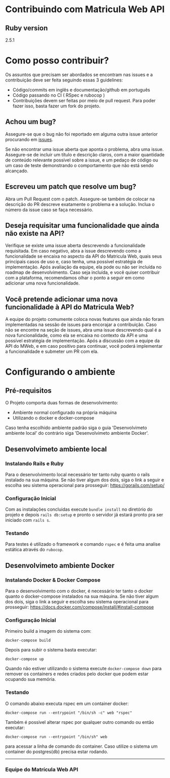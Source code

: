 # Contribuindo com Matricula Web API

## Ruby version
  2.5.1

# Como posso contribuir?
Os assuntos que precisam ser abordados se encontram nas issues e a contribuição deve ser feita seguindo essas 3 guidelines:
- Código/commits em inglês e documentação/github em português
- Código passando no CI ( RSpec e rubocop )
- Contribuições devem ser feitas por meio de pull request. Para poder fazer isso, basta fazer um fork do projeto.

## Achou um bug?

Assegure-se que o bug não foi reportado em alguma outra issue anterior procurando em [issues](https://github.com/vitorp/matricula-web-api/issues).

Se não encontrar uma issue aberta que aponta o problema, abra uma issue. Assegure-se de incluir um título e descrição claros, com a maior quantidade de conteúdo relevante possível sobre a issue, e um pedaço de código ou um caso de teste demonstrando o comportamento que não está sendo alcançado.

## Escreveu um patch que resolve um bug?

Abra um Pull Request com o patch. Assegure-se também de colocar na descrição do PR descreve exatamente o problema e a solução. Inclua o número da issue caso se faça necessário.

## Deseja requisitar uma funcionalidade que ainda não existe na API?

Verifique se existe uma issue aberta descrevendo a funcionalidade requisitada. Em caso negativo, abra a issue descrevendo como a funcionalidade se encaixa no aspecto da API do Matricula Web, quais seus principais casos de uso e, caso tenha, uma possível estratégia de implementação. Após avaliação da equipe, ela pode ou não ser incluída no roadmap de desenvolvimento. Caso seja incluída, e você quiser contribuir com a plataforma, recomendamos olhar o ponto a seguir em como adicionar uma nova funcionalidade. 

## Você pretende adicionar uma nova funcionalidade à API do Matricula Web?

A equipe do projeto comumente coloca novas features que ainda não foram implementadas na sessão de issues para encorajar a contribuição. Caso não se encontre na seção de issues, abra uma issue descrevendo qual é a nova funcionalidade, como ela se encaixa no contexto da API e uma possível estratégia de implementação. Após a discussão com a equipe da API do MWeb, e em caso positivo para continuar, você poderá implementar a funcionalidade e submeter um PR com ela.

# Configurando o ambiente
## Pré-requisitos
O Projeto comporta duas formas de desenvolvimento:
- Ambiente normal configurado na própria máquina
- Utilizando o docker e docker-compose

Caso tenha escolhido ambiente padrão siga o guia 'Desenvolvimeto ambiente local' do contrário siga 'Desenvolvimeto ambiente Docker'.

## Desenvolvimeto ambiente local
### Instalando Rails e Ruby
Para o desenvolvimento local necessário ter tanto ruby quanto o rails instalado na sua máquina.
Se não tiver algum dos dois, siga o link a seguir e escolha seu sistema operacional para prosseguir: https://gorails.com/setup/

### Configuração Inicial
Com as instalações concluidas execute `bundle install` no diretório do projeto e depois `rails db:setup` e pronto o servidor
já estará pronto pra ser iniciado com `rails s`.

### Testando
Para testes é utilizado o framework e comando `rspec` e é feita uma analise estática através do `rubocop`.

## Desenvolvimeto ambiente Docker

### Instalando Docker & Docker Compose
Para o desenvolvimento com o docker, é necessário ter tanto o docker quanto o docker-compose instalados na sua máquina.
Se não tiver algum dos dois, siga o link a seguir e escolha seu sistema operacional para prosseguir: https://docs.docker.com/compose/install/#install-compose

### Configuração Inicial
Primeiro build a imagem do sistema com:

`docker-compose build`

Depois para subir o sistema basta executar:

`docker-compose up`

Quando não estiver utilizando o sistema execute `docker-compose down` para remover os containers e redes criados pelo docker que podem estar ocupando sua memória.

### Testando
O comando abaixo executa rspec em um container docker:

`docker-compose run --entrypoint "/bin/sh -c" web "rspec"`

Também é possivel alterar rspec por qualquer outro comando ou então executar:

`docker-compose run --entrypoint "/bin/sh" web`

para acessar a linha de comando do container. Caso utilize o sistema um container do postgres(db) precisa estar rodando.



---
### **Equipe do Matrícula Web API**